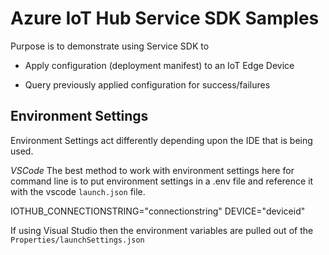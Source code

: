 # Azure IoT Hub Service SDK Samples

Purpose is to demonstrate using Service SDK to

- Apply configuration (deployment manifest) to an IoT Edge Device
  
- Query previously applied configuration for success/failures

## Environment Settings

Environment Settings act differently depending upon the IDE that is being used.

_VSCode_
The best method to work with environment settings here for command line is to put environment settings in a .env file and reference it with the vscode `launch.json` file.

IOTHUB_CONNECTIONSTRING="connectionstring"
DEVICE="deviceid"

If using Visual Studio then the environment variables are pulled out of the `Properties/launchSettings.json`
